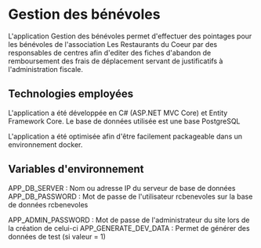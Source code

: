 # Gestion des bénévoles

L'application Gestion des bénévoles permet d'effectuer des pointages pour les bénévoles de l'association Les Restaurants du Coeur par des responsables de centres afin d'editer des fiches d'abandon de remboursement des frais de déplacement servant de justificatifs à l'administration fiscale.

## Technologies employées

L'application a été développée en C# (ASP.NET MVC Core) et Entity Framework Core.
Le base de données utilisée est une base PostgreSQL

L'application a été optimisée afin d'être facilement packageable dans un environnement docker.

## Variables d'environnement

APP_DB_SERVER : Nom ou adresse IP du serveur de base de données
APP_DB_PASSWORD : Mot de passe de l'utilisateur rcbenevoles sur la base de données rcbenevoles

APP_ADMIN_PASSWORD : Mot de passe de l'administrateur du site lors de la création de celui-ci
APP_GENERATE_DEV_DATA : Permet de générer des données de test (si valeur = 1)